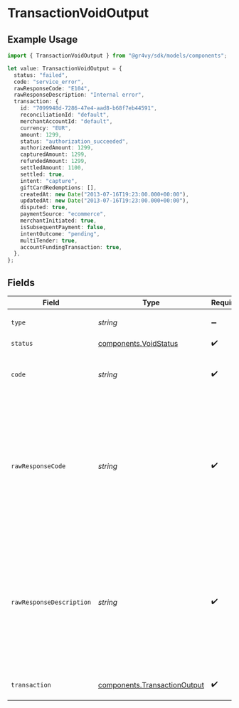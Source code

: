 # TransactionVoidOutput

## Example Usage

```typescript
import { TransactionVoidOutput } from "@gr4vy/sdk/models/components";

let value: TransactionVoidOutput = {
  status: "failed",
  code: "service_error",
  rawResponseCode: "E104",
  rawResponseDescription: "Internal error",
  transaction: {
    id: "7099948d-7286-47e4-aad8-b68f7eb44591",
    reconciliationId: "default",
    merchantAccountId: "default",
    currency: "EUR",
    amount: 1299,
    status: "authorization_succeeded",
    authorizedAmount: 1299,
    capturedAmount: 1299,
    refundedAmount: 1299,
    settledAmount: 1100,
    settled: true,
    intent: "capture",
    giftCardRedemptions: [],
    createdAt: new Date("2013-07-16T19:23:00.000+00:00"),
    updatedAt: new Date("2013-07-16T19:23:00.000+00:00"),
    disputed: true,
    paymentSource: "ecommerce",
    merchantInitiated: true,
    isSubsequentPayment: false,
    intentOutcome: "pending",
    multiTender: true,
    accountFundingTransaction: true,
  },
};
```

## Fields

| Field                                                                                                                                                       | Type                                                                                                                                                        | Required                                                                                                                                                    | Description                                                                                                                                                 | Example                                                                                                                                                     |
| ----------------------------------------------------------------------------------------------------------------------------------------------------------- | ----------------------------------------------------------------------------------------------------------------------------------------------------------- | ----------------------------------------------------------------------------------------------------------------------------------------------------------- | ----------------------------------------------------------------------------------------------------------------------------------------------------------- | ----------------------------------------------------------------------------------------------------------------------------------------------------------- |
| `type`                                                                                                                                                      | *string*                                                                                                                                                    | :heavy_minus_sign:                                                                                                                                          | Always `transaction-void`.                                                                                                                                  | transaction-void                                                                                                                                            |
| `status`                                                                                                                                                    | [components.VoidStatus](../../models/components/voidstatus.md)                                                                                              | :heavy_check_mark:                                                                                                                                          | N/A                                                                                                                                                         |                                                                                                                                                             |
| `code`                                                                                                                                                      | *string*                                                                                                                                                    | :heavy_check_mark:                                                                                                                                          | The standardized error code set by Gr4vy.                                                                                                                   | service_error                                                                                                                                               |
| `rawResponseCode`                                                                                                                                           | *string*                                                                                                                                                    | :heavy_check_mark:                                                                                                                                          | This is the response code received from the payment service. This can be set to any value and is not standardized across different payment services.        | E104                                                                                                                                                        |
| `rawResponseDescription`                                                                                                                                    | *string*                                                                                                                                                    | :heavy_check_mark:                                                                                                                                          | This is the response description received from the payment service. This can be set to any value and is not standardized across different payment services. | Internal error                                                                                                                                              |
| `transaction`                                                                                                                                               | [components.TransactionOutput](../../models/components/transactionoutput.md)                                                                                | :heavy_check_mark:                                                                                                                                          | A full transaction resource.                                                                                                                                |                                                                                                                                                             |